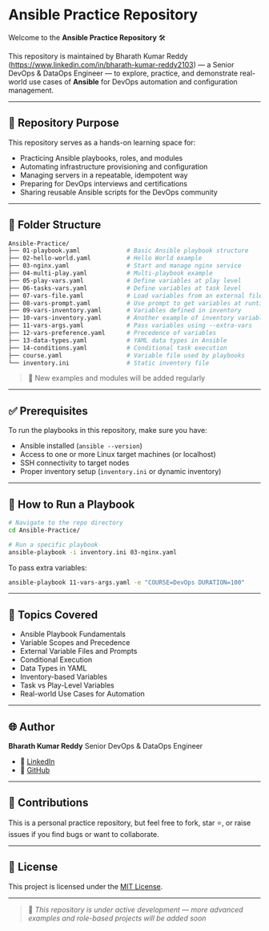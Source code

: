 # Ansible Practice Repository

Welcome to the **Ansible Practice Repository** 🛠️  

This repository is maintained by Bharath Kumar Reddy (https://www.linkedin.com/in/bharath-kumar-reddy2103) — a Senior DevOps & DataOps Engineer — to explore, practice, and demonstrate real-world use cases of **Ansible** for DevOps automation and configuration management.

---

## 📌 Repository Purpose

This repository serves as a hands-on learning space for:
- Practicing Ansible playbooks, roles, and modules
- Automating infrastructure provisioning and configuration
- Managing servers in a repeatable, idempotent way
- Preparing for DevOps interviews and certifications
- Sharing reusable Ansible scripts for the DevOps community

---

## 📂 Folder Structure

```bash
Ansible-Practice/
├── 01-playbook.yaml             # Basic Ansible playbook structure
├── 02-hello-world.yaml          # Hello World example
├── 03-nginx.yaml                # Start and manage nginx service
├── 04-multi-play.yaml           # Multi-playbook example
├── 05-play-vars.yaml            # Define variables at play level
├── 06-tasks-vars.yaml           # Define variables at task level
├── 07-vars-file.yaml            # Load variables from an external file
├── 08-vars-prompt.yaml          # Use prompt to get variables at runtime
├── 09-vars-inventory.yaml       # Variables defined in inventory
├── 10-vars-inventory.yaml       # Another example of inventory variables
├── 11-vars-args.yaml            # Pass variables using --extra-vars
├── 12-vars-preference.yaml      # Precedence of variables
├── 13-data-types.yaml           # YAML data types in Ansible
├── 14-conditions.yaml           # Conditional task execution
├── course.yaml                  # Variable file used by playbooks
└── inventory.ini                # Static inventory file
````

> 🔄 New examples and modules will be added regularly

---

## ✅ Prerequisites

To run the playbooks in this repository, make sure you have:

* Ansible installed (`ansible --version`)
* Access to one or more Linux target machines (or localhost)
* SSH connectivity to target nodes
* Proper inventory setup (`inventory.ini` or dynamic inventory)

---

## 🚀 How to Run a Playbook

```bash
# Navigate to the repo directory
cd Ansible-Practice/

# Run a specific playbook
ansible-playbook -i inventory.ini 03-nginx.yaml
```

To pass extra variables:

```bash
ansible-playbook 11-vars-args.yaml -e "COURSE=DevOps DURATION=100"
```

---

## 📘 Topics Covered

* Ansible Playbook Fundamentals
* Variable Scopes and Precedence
* External Variable Files and Prompts
* Conditional Execution
* Data Types in YAML
* Inventory-based Variables
* Task vs Play-Level Variables
* Real-world Use Cases for Automation

---

## 🌐 Author

**Bharath Kumar Reddy**
Senior DevOps & DataOps Engineer

* 💼 [LinkedIn](https://www.linkedin.com/in/bharath-kumar-reddy2103)
* 🐙 [GitHub](https://github.com/BharathKumarReddy2103)

---

## 🤝 Contributions

This is a personal practice repository, but feel free to fork, star ⭐, or raise issues if you find bugs or want to collaborate.

---

## 📄 License

This project is licensed under the [MIT License](LICENSE).

---

> 🚧 *This repository is under active development — more advanced examples and role-based projects will be added soon*
